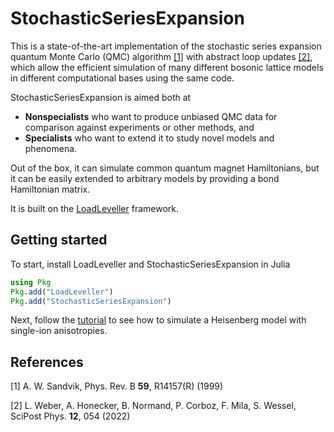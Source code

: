 # StochasticSeriesExpansion

This is a state-of-the-art implementation of the stochastic series expansion quantum Monte Carlo (QMC) algorithm [[1]](#1) with abstract loop updates [[2]](#2), which allow
the efficient simulation of many different bosonic lattice models in different computational bases using the same code.

StochasticSeriesExpansion is aimed both at
* **Nonspecialists** who want to produce unbiased QMC data for comparison against experiments or other methods,
and
* **Specialists** who want to extend it to study novel models and phenomena.

Out of the box, it can simulate common quantum magnet Hamiltonians, but it can be easily extended to arbitrary models by providing a bond Hamiltonian matrix.

It is built on the [LoadLeveller](https://github.com/lukas-weber/LoadLeveller.jl.git) framework.

## Getting started

To start, install LoadLeveller and StochasticSeriesExpansion in Julia
```julia
using Pkg
Pkg.add("LoadLeveller")
Pkg.add("StochasticSeriesExpansion")
```

Next, follow the [tutorial](example/TUTORIAL.md) to see how to simulate a Heisenberg model with single-ion anisotropies.

## References
<a id="1">[1]</a> A. W. Sandvik, Phys. Rev. B **59**, R14157(R) (1999)

<a id="2">[2]</a> L. Weber, A. Honecker, B. Normand, P. Corboz, F. Mila, S. Wessel, SciPost Phys. **12**, 054 (2022)
